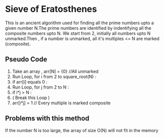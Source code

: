 # Sieve of Eratosthenes

This is an ancient algorithm used for finding all the prime numbers upto a given number N.The prime numbers are identified by indentifying all the composite numbers upto N.
We start from 2, initially all numbers upto N unmarked.Then , if a number is unmarked, all it's multiples <= N are marked (composite).

## Pseudo Code

1. Take an array , arr[N] = {0} //All unmarked
2. Run Loop, for i from 2 to square_root(N) : 
3. if arr[i] equals 0 :
4. Run Loop, for j from 2 to N :
5. if i*j > N :
6. ( Break this Loop )
7. arr[i*j] = 1 // Every multiple is marked composite

## Problems with this method

If the number N is too large, the array of size O(N) will not fit in the memory
